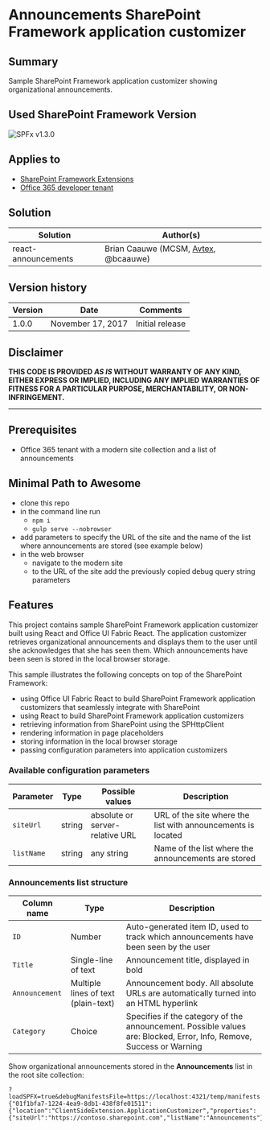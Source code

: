 # Announcements SharePoint Framework application customizer

## Summary

Sample SharePoint Framework application customizer showing organizational announcements.

## Used SharePoint Framework Version

![SPFx v1.3.0](https://img.shields.io/badge/SPFx-1.3.0-green.svg)

## Applies to

* [SharePoint Framework Extensions ](https://dev.office.com/sharepoint/docs/spfx/extensions/overview-extensions)
* [Office 365 developer tenant](http://dev.office.com/sharepoint/docs/spfx/set-up-your-developer-tenant)

## Solution

Solution|Author(s)
--------|---------
react-announcements|Brian Caauwe (MCSM, [Avtex](https://avtex.com), @bcaauwe)

## Version history

Version|Date|Comments
-------|----|--------
1.0.0|November 17, 2017|Initial release

## Disclaimer

**THIS CODE IS PROVIDED *AS IS* WITHOUT WARRANTY OF ANY KIND, EITHER EXPRESS OR IMPLIED, INCLUDING ANY IMPLIED WARRANTIES OF FITNESS FOR A PARTICULAR PURPOSE, MERCHANTABILITY, OR NON-INFRINGEMENT.**

---

## Prerequisites

* Office 365 tenant with a modern site collection and a list of announcements

## Minimal Path to Awesome

* clone this repo
* in the command line run
  * `npm i`
  * `gulp serve --nobrowser`
* add parameters to specify the URL of the site and the name of the list where announcements are stored (see example below)
* in the web browser
  * navigate to the modern site
  * to the URL of the site add the previously copied debug query string parameters

## Features

This project contains sample SharePoint Framework application customizer built using React and Office UI Fabric React. The application customizer retrieves organizational announcements and displays them to the user until she acknowledges that she has seen them. Which announcements have been seen is stored in the local browser storage.

This sample illustrates the following concepts on top of the SharePoint Framework:

* using Office UI Fabric React to build SharePoint Framework application customizers that seamlessly integrate with SharePoint
* using React to build SharePoint Framework application customizers
* retrieving information from SharePoint using the SPHttpClient
* rendering information in page placeholders
* storing information in the local browser storage
* passing configuration parameters into application customizers

### Available configuration parameters

Parameter | Type | Possible values | Description
----------|------|-----------------|------------
`siteUrl`|string|absolute or server-relative URL|URL of the site where the list with announcements is located
`listName`|string|any string|Name of the list where the announcements are stored

### Announcements list structure

Column name|Type|Description
-----------|----|-----------
`ID`|Number|Auto-generated item ID, used to track which announcements have been seen by the user
`Title`|Single-line of text|Announcement title, displayed in bold
`Announcement`|Multiple lines of text (plain-text)|Announcement body. All absolute URLs are automatically turned into an HTML hyperlink
`Category`|Choice|Specifies if the category of the announcement. Possible values are: Blocked, Error, Info, Remove, Success or Warning

Show organizational announcements stored in the **Announcements** list in the root site collection:

```text
?loadSPFX=true&debugManifestsFile=https://localhost:4321/temp/manifests.js&customActions={"01f1bfa7-1224-4ea9-8db1-438f8fe01511":{"location":"ClientSideExtension.ApplicationCustomizer","properties":{"siteUrl":"https://contoso.sharepoint.com","listName":"Announcements"}}}
```